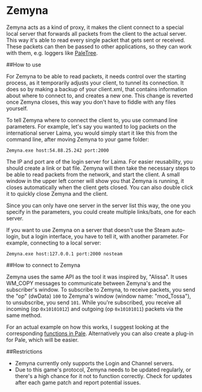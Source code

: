 # Zemyna

Zemyna acts as a kind of proxy, it makes the client connect to a special local server that forwards all packets from the client to the actual server. This way it's able to read every single packet that gets sent or received. These packets can then be passed to other applications, so they can work with them, e.g. loggers like [PaleTree](https://github.com/exectails/PaleTree).

##How to use

For Zemyna to be able to read packets, it needs control over the starting process, as it temporarily adjusts your client, to tunnel its connection. It does so by making a backup of your client.xml, that contains information about where to connect to, and creates a new one. This change is reverted once Zemyna closes, this way you don't have to fiddle with any files yourself.

To tell Zemyna where to connect the client to, you use command line parameters. For example, let's say you wanted to log packets on the international server Laima, you would simply start it like this from the command line, after moving Zemyna to your game folder:

`Zemyna.exe host:54.88.25.242 port:2000`

The IP and port are of the login server for Laima. For easier reusability, you should create a link or bat file. Zemyna will then take the necessary steps to be able to read packets from the network, and start the client. A small window in the upper left corner will show you that Zemyna is running, it closes automatically when the client gets closed. You can also double click it to quickly close Zemyna and the client.

Since you can only have one server in the server list this way, the one you specify in the parameters, you could create multiple links/bats, one for each server.

If you want to use Zemyna on a server that doesn't use the Steam auto-login, but a login interface, you have to tell it, with another parameter. For example, connecting to a local server:

`Zemyna.exe host:127.0.0.1 port:2000 nosteam`

##How to connect to Zemyna

Zemyna uses the same API as the tool it was inspired by, "Alissa". It uses WM_COPY messages to communicate between Zemyna's and the subscriber's window. To subscribe to Zemyna, to receive packets, you send the "op" (dwData) `100` to Zemyna's window (window name: "mod_Tossa"), to unsubscribe, you send `101`. While you're subscribed, you receive all incoming (op `0x10101012`) and outgoing (op `0x10101011`) packets via the same method.

For an actual example on how this works, I suggest looking at the corresponding [functions in Pale](https://github.com/exectails/PaleTree/blob/master/PaleTree/FrmMain.cs#L561). Alternatively you can also create a plug-in for Pale, which will be easier.

##Restrictions

- Zemyna currently only supports the Login and Channel servers.
- Due to this game's protocol, Zemyna needs to be updated regularly, or there's a high chance for it not to function correctly. Check for updates after each game patch and report potential issues.
